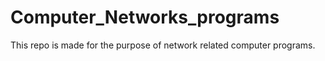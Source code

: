 # Computer_Networks_programs
This repo is made for the purpose of network related computer programs.
